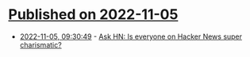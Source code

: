 # [Published on 2022-11-05](index.md)

* [2022-11-05, 09:30:49](https://news.ycombinator.com/item?id=33479609) - [Ask HN: Is everyone on Hacker News super charismatic?](https://news.ycombinator.com/item?id=33479609)
